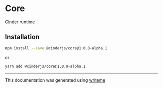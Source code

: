 # Core

Cinder runtime

## Installation

```bash
npm install --save @cinderjs/core@1.0.0-alpha.1
```
or
```bash
yarn add @cinderjs/core@1.0.0-alpha.1
```

---
This documentation was generated using [writeme](https://www.npmjs.com/package/@writeme/core)
